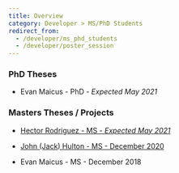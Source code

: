 ```yaml
---
title: Overview
category: Developer > MS/PhD Students
redirect_from:
  - /developer/ms_phd_students
  - /developer/poster_session
---
```


### PhD Theses

* Evan Maicus - PhD - *Expected May 2021*

### Masters Theses / Projects

* [Hector Rodriguez - MS - *Expected May 2021*](MS_2021_Hector_Rodriguez)

* [John (Jack) Hulton - MS - December 2020](MS_2020_John_Hulton)

* Evan Maicus - MS - December 2018